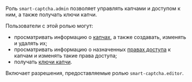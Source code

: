 Роль `smart-captcha.admin` позволяет управлять капчами и доступом к ним, а также получать ключи капчи.

Пользователи с этой ролью могут:
* просматривать информацию о [капчах](../../smartcaptcha/concepts/validation.md), а также создавать, изменять и удалять их;
* просматривать информацию о назначенных [правах доступа](../../iam/concepts/access-control/index.md) к капчам и изменять такие права доступа;
* получать [ключи капчи](../../smartcaptcha/concepts/keys.md).

Включает разрешения, предоставляемые ролью `smart-captcha.editor`.